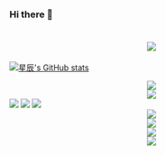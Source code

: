 ### Hi there 👋

<!--
**mjcfx/mjcfx** is a ✨ _special_ ✨ repository because its `README.md` (this file) appears on your GitHub profile.

Here are some ideas to get you started:

- 🔭 I’m currently working on ...
- 🌱 I’m currently learning ...
- 👯 I’m looking to collaborate on ...
- 🤔 I’m looking for help with ...
- 💬 Ask me about ...
- 📫 How to reach me: ...
- 😄 Pronouns: ...
- ⚡ Fun fact: ...
-->
<h1 align="center">
  <a href="https://6ing.xyz/">
    <img src="https://readme-typing-svg.herokuapp.com/?lines=console.log(%22Hello%2C%20World!%22);星辰祝你生活愉快！!&center=true&size=27">
  </a>
</h1>

<!-- 信息统计 -->
[![星辰's GitHub stats](https://github-readme-stats.vercel.app/api?username=mjcfxD)](https://github.com/anuraghazra/github-readme-stats)

<!-- 使用语言统计 -->
<div align="center">
    <img  src="https://github-readme-stats.vercel.app/api/top-langs/?username=mjcfx&hide_title=true&hide_border=true&layout=compact&langs_count=6&text_color=000&icon_color=fff&bg_color=0,52fa5a,4dfcff,c64dff&theme=graywhite" />
</div>

<!-- GitHub资料奖杯 -->
<div align="center">
  <img  src="https://github-profile-trophy.vercel.app/?username=mjcfx&theme=gruvbox&row=1&column=7&no-frame=true&no-bg=true" />
</div>

<!-- github徽章 -->
<span >
	<img  src="https://img.shields.io/badge/-HTML5-E34F26?style=flat-square&logo=html5&logoColor=white" />
	<img  src="https://img.shields.io/badge/-CSS3-1572B6?style=flat-square&logo=css3" />
	<img  src="https://img.shields.io/badge/-JavaScript-oringe?style=flat-square&logo=javascript" />
</span>

<!-- github访客统计 -->
<div align="center">
    <img  src="https://visitor-badge.glitch.me/badge?page_id=mjcfx" />
</div>

<!-- 社交统计 -->
<div align="center">
    <img src="https://stats.justsong.cn/api/leetcode/?username=quanpeng&theme=dark">
</div>

<!-- GitHub 活动统计图 -->
<div align="center">
    <img src="https://activity-graph.herokuapp.com/graph?username=mjcfx&theme=react-dark" />
</div>

<!-- GitHub 连续打卡 -->
<div align="center">
    <img  src="https://github-readme-streak-stats.herokuapp.com/?user=mjcfx" />
</div>
